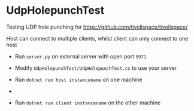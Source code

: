 # UdpHolepunchTest

Testing UDP hole punching for https://github.com/tivolispace/tivolispace/

Host can connect to multiple clients, whilst client can only connect to one host

-   Run `server.py` on external server with open port `5971`

-   Modify `UdpHolepunchTest/UdpHolepunchTest.cs` to use your server

-   Run `dotnet run host instancename` on one machine
-
-   Run `dotnet run client instancename` on the other machine

